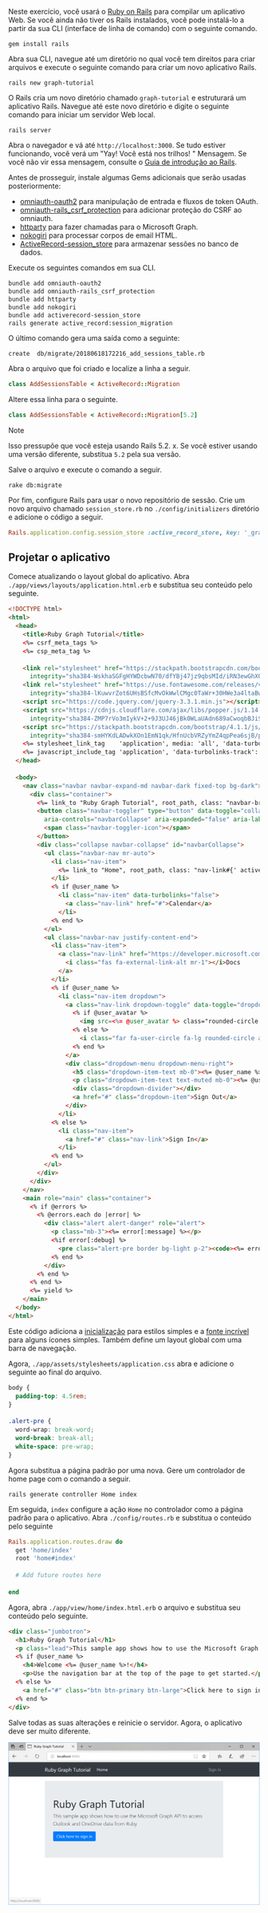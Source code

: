 <!-- markdownlint-disable MD002 MD041 -->

Neste exercício, você usará o [Ruby on Rails](https://rubyonrails.org/) para compilar um aplicativo Web. Se você ainda não tiver os Rails instalados, você pode instalá-lo a partir da sua CLI (interface de linha de comando) com o seguinte comando.

```Shell
gem install rails
```

Abra sua CLI, navegue até um diretório no qual você tem direitos para criar arquivos e execute o seguinte comando para criar um novo aplicativo Rails.

```Shell
rails new graph-tutorial
```

O Rails cria um novo diretório chamado `graph-tutorial` e estruturará um aplicativo Rails. Navegue até este novo diretório e digite o seguinte comando para iniciar um servidor Web local.

```Shell
rails server
```

Abra o navegador e vá até `http://localhost:3000`. Se tudo estiver funcionando, você verá um "Yay! Você está nos trilhos! " Mensagem. Se você não vir essa mensagem, consulte o [Guia de introdução ao Rails](http://guides.rubyonrails.org/).

Antes de prosseguir, instale algumas Gems adicionais que serão usadas posteriormente:

- [omniauth-oauth2](https://github.com/omniauth/omniauth-oauth2) para manipulação de entrada e fluxos de token OAuth.
- [omniauth-rails_csrf_protection](https://github.com/cookpad/omniauth-rails_csrf_protection) para adicionar proteção do CSRF ao omniauth.
- [httparty](https://github.com/jnunemaker/httparty) para fazer chamadas para o Microsoft Graph.
- [nokogiri](https://github.com/sparklemotion/nokogiri) para processar corpos de email HTML.
- [ActiveRecord-session_store](https://github.com/rails/activerecord-session_store) para armazenar sessões no banco de dados.

Execute os seguintes comandos em sua CLI.

```Shell
bundle add omniauth-oauth2
bundle add omniauth-rails_csrf_protection
bundle add httparty
bundle add nokogiri
bundle add activerecord-session_store
rails generate active_record:session_migration
```

O último comando gera uma saída como a seguinte:

```Shell
create  db/migrate/20180618172216_add_sessions_table.rb
```

Abra o arquivo que foi criado e localize a linha a seguir.

```ruby
class AddSessionsTable < ActiveRecord::Migration
```

Altere essa linha para o seguinte.

```ruby
class AddSessionsTable < ActiveRecord::Migration[5.2]
```

> [!NOTE]
> Isso pressupõe que você esteja usando Rails 5.2. x. Se você estiver usando uma versão diferente, substitua `5.2` pela sua versão.

Salve o arquivo e execute o comando a seguir.

```Shell
rake db:migrate
```

Por fim, configure Rails para usar o novo repositório de sessão. Crie um novo arquivo chamado `session_store.rb` no `./config/initializers` diretório e adicione o código a seguir.

```ruby
Rails.application.config.session_store :active_record_store, key: '_graph_app_session'
```

## <a name="design-the-app"></a>Projetar o aplicativo

Comece atualizando o layout global do aplicativo. Abra `./app/views/layouts/application.html.erb` e substitua seu conteúdo pelo seguinte.

```html
<!DOCTYPE html>
<html>
  <head>
    <title>Ruby Graph Tutorial</title>
    <%= csrf_meta_tags %>
    <%= csp_meta_tag %>

    <link rel="stylesheet" href="https://stackpath.bootstrapcdn.com/bootstrap/4.1.1/css/bootstrap.min.css"
      integrity="sha384-WskhaSGFgHYWDcbwN70/dfYBj47jz9qbsMId/iRN3ewGhXQFZCSftd1LZCfmhktB" crossorigin="anonymous">
    <link rel="stylesheet" href="https://use.fontawesome.com/releases/v5.1.0/css/all.css"
      integrity="sha384-lKuwvrZot6UHsBSfcMvOkWwlCMgc0TaWr+30HWe3a4ltaBwTZhyTEggF5tJv8tbt" crossorigin="anonymous">
    <script src="https://code.jquery.com/jquery-3.3.1.min.js"></script>
    <script src="https://cdnjs.cloudflare.com/ajax/libs/popper.js/1.14.3/umd/popper.min.js"
      integrity="sha384-ZMP7rVo3mIykV+2+9J3UJ46jBk0WLaUAdn689aCwoqbBJiSnjAK/l8WvCWPIPm49" crossorigin="anonymous"></script>
    <script src="https://stackpath.bootstrapcdn.com/bootstrap/4.1.1/js/bootstrap.min.js"
      integrity="sha384-smHYKdLADwkXOn1EmN1qk/HfnUcbVRZyYmZ4qpPea6sjB/pTJ0euyQp0Mk8ck+5T" crossorigin="anonymous"></script>
    <%= stylesheet_link_tag    'application', media: 'all', 'data-turbolinks-track': 'reload' %>
    <%= javascript_include_tag 'application', 'data-turbolinks-track': 'reload' %>
  </head>

  <body>
    <nav class="navbar navbar-expand-md navbar-dark fixed-top bg-dark">
      <div class="container">
        <%= link_to "Ruby Graph Tutorial", root_path, class: "navbar-brand" %>
        <button class="navbar-toggler" type="button" data-toggle="collapse" data-target="#navbarCollapse"
          aria-controls="navbarCollapse" aria-expanded="false" aria-label="Toggle navigation">
          <span class="navbar-toggler-icon"></span>
        </button>
        <div class="collapse navbar-collapse" id="navbarCollapse">
          <ul class="navbar-nav mr-auto">
            <li class="nav-item">
              <%= link_to "Home", root_path, class: "nav-link#{' active' if controller.controller_name == 'home'}" %>
            </li>
            <% if @user_name %>
              <li class="nav-item" data-turbolinks="false">
                <a class="nav-link" href="#">Calendar</a>
              </li>
            <% end %>
          </ul>
          <ul class="navbar-nav justify-content-end">
            <li class="nav-item">
              <a class="nav-link" href="https://developer.microsoft.com/graph/docs/concepts/overview" target="_blank">
                <i class="fas fa-external-link-alt mr-1"></i>Docs
              </a>
            </li>
            <% if @user_name %>
              <li class="nav-item dropdown">
                <a class="nav-link dropdown-toggle" data-toggle="dropdown" href="#" role="button" aria-haspopup="true" aria-expanded="false">
                  <% if @user_avatar %>
                    <img src=<%= @user_avatar %> class="rounded-circle align-self-center mr-2" style="width: 32px;">
                  <% else %>
                    <i class="far fa-user-circle fa-lg rounded-circle align-self-center mr-2" style="width: 32px;"></i>
                  <% end %>
                </a>
                <div class="dropdown-menu dropdown-menu-right">
                  <h5 class="dropdown-item-text mb-0"><%= @user_name %></h5>
                  <p class="dropdown-item-text text-muted mb-0"><%= @user_email %></p>
                  <div class="dropdown-divider"></div>
                  <a href="#" class="dropdown-item">Sign Out</a>
                </div>
              </li>
            <% else %>
              <li class="nav-item">
                <a href="#" class="nav-link">Sign In</a>
              </li>
            <% end %>
          </ul>
        </div>
      </div>
    </nav>
    <main role="main" class="container">
      <% if @errors %>
        <% @errors.each do |error| %>
          <div class="alert alert-danger" role="alert">
            <p class="mb-3"><%= error[:message] %></p>
            <%if error[:debug] %>
              <pre class="alert-pre border bg-light p-2"><code><%= error[:debug] %></code></pre>
            <% end %>
          </div>
        <% end %>
      <% end %>
      <%= yield %>
    </main>
  </body>
</html>
```

Este código adiciona a [inicialização](http://getbootstrap.com/) para estilos simples e a [fonte incrível](https://fontawesome.com/) para alguns ícones simples. Também define um layout global com uma barra de navegação.

Agora, `./app/assets/stylesheets/application.css` abra e adicione o seguinte ao final do arquivo.

```css
body {
  padding-top: 4.5rem;
}

.alert-pre {
  word-wrap: break-word;
  word-break: break-all;
  white-space: pre-wrap;
}
```

Agora substitua a página padrão por uma nova. Gere um controlador de home page com o comando a seguir.

```Shell
rails generate controller Home index
```

Em seguida, `index` configure a ação `Home` no controlador como a página padrão para o aplicativo. Abra `./config/routes.rb` e substitua o conteúdo pelo seguinte

```ruby
Rails.application.routes.draw do
  get 'home/index'
  root 'home#index'

  # Add future routes here

end
```

Agora, abra `./app/view/home/index.html.erb` o arquivo e substitua seu conteúdo pelo seguinte.

```html
<div class="jumbotron">
  <h1>Ruby Graph Tutorial</h1>
  <p class="lead">This sample app shows how to use the Microsoft Graph API to access Outlook and OneDrive data from Ruby</p>
  <% if @user_name %>
    <h4>Welcome <%= @user_name %>!</h4>
    <p>Use the navigation bar at the top of the page to get started.</p>
  <% else %>
    <a href="#" class="btn btn-primary btn-large">Click here to sign in</a>
  <% end %>
</div>
```

Salve todas as suas alterações e reinicie o servidor. Agora, o aplicativo deve ser muito diferente.

![Uma captura de tela da página inicial reprojetada](./images/create-app-01.png)
